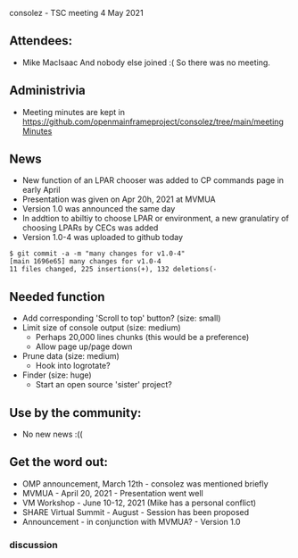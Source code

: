 
consolez - TSC meeting 4 May 2021

## Attendees:
 - Mike MacIsaac
 And nobody else joined :(   So there was no meeting.

## Administrivia
 - Meeting minutes are kept in https://github.com/openmainframeproject/consolez/tree/main/meetingMinutes 

## News
 - New function of an LPAR chooser was added to CP commands page in early April
 - Presentation was given on Apr 20h, 2021 at MVMUA
 - Version 1.0 was announced the same day
 - In addtion to abiltiy to choose LPAR or environment, a new granulatiry of choosing LPARs by CECs was added
 - Version 1.0-4 was uploaded to github today
 ```
 $ git commit -a -m "many changes for v1.0-4"
[main 1696e65] many changes for v1.0-4
 11 files changed, 225 insertions(+), 132 deletions(-
 ```
 
## Needed function 
 - Add corresponding 'Scroll to top' button? (size: small)
 - Limit size of console output (size: medium)
      - Perhaps 20,000 lines chunks (this would be a preference) 
      - Allow page up/page down 
 - Prune data (size: medium)
      - Hook into logrotate? 
 - Finder (size: huge)
     - Start an open source 'sister' project?

## Use by the community: 
 - No new news :((

## Get the word out: 
  - OMP announcement, March 12th - consolez was mentioned briefly
  - MVMUA - April 20, 2021 - Presentation went well 
  - VM Workshop - June 10-12, 2021 (Mike has a personal conflict)
  - SHARE Virtual Summit - August  - Session has been proposed 
  - Announcement - in conjunction with MVMUA?  - Version 1.0
    

### discussion
